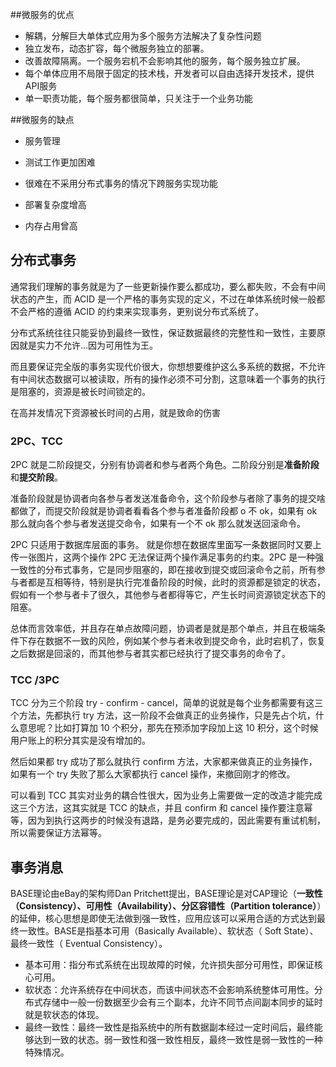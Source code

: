 ##微服务的优点

* 解耦，分解巨大单体式应用为多个服务方法解决了复杂性问题
* 独立发布，动态扩容，每个微服务独立的部署。
* 改善故障隔离。一个服务宕机不会影响其他的服务，每个服务独立扩展。
* 每个单体应用不局限于固定的技术栈，开发者可以自由选择开发技术，提供API服务
* 单一职责功能，每个服务都很简单，只关注于一个业务功能

##微服务的缺点

* 服务管理

* 测试工作更加困难

* 很难在不采用分布式事务的情况下跨服务实现功能

* 部署复杂度增高

* 内存占用曾高

  

## 分布式事务

通常我们理解的事务就是为了一些更新操作要么都成功，要么都失败，不会有中间状态的产生，而 ACID 是一个严格的事务实现的定义，不过在单体系统时候一般都不会严格的遵循 ACID 的约束来实现事务，更别说分布式系统了。

分布式系统往往只能妥协到最终一致性，保证数据最终的完整性和一致性，主要原因就是实力不允许...因为可用性为王。

而且要保证完全版的事务实现代价很大，你想想要维护这么多系统的数据，不允许有中间状态数据可以被读取，所有的操作必须不可分割，这意味着一个事务的执行是阻塞的，资源是被长时间锁定的。

在高并发情况下资源被长时间的占用，就是致命的伤害



### 2PC、TCC 

2PC 就是二阶段提交，分别有协调者和参与者两个角色。二阶段分别是**准备阶段**和**提交阶段**。

准备阶段就是协调者向各参与者发送准备命令，这个阶段参与者除了事务的提交啥都做了，而提交阶段就是协调者看看各个参与者准备阶段都 o 不 ok，如果有 ok 那么就向各个参与者发送提交命令，如果有一个不 ok 那么就发送回滚命令。

 2PC 只适用于数据库层面的事务。 就是你想在数据库里面写一条数据同时又要上传一张图片，这两个操作 2PC 无法保证两个操作满足事务的约束。2PC 是一种强一致性的分布式事务，它是同步阻塞的，即在接收到提交或回滚命令之前，所有参与者都是互相等待，特别是执行完准备阶段的时候，此时的资源都是锁定的状态，假如有一个参与者卡了很久，其他参与者都得等它，产生长时间资源锁定状态下的阻塞。

总体而言效率低，并且存在单点故障问题，协调者是就是那个单点，并且在极端条件下存在数据不一致的风险，例如某个参与者未收到提交命令，此时宕机了，恢复之后数据是回滚的，而其他参与者其实都已经执行了提交事务的命令了。



### **TCC**  /3PC

TCC 分为三个阶段 try - confirm - cancel，简单的说就是每个业务都需要有这三个方法，先都执行 try 方法，这一阶段不会做真正的业务操作，只是先占个坑，什么意思呢？比如打算加 10 个积分，那先在预添加字段加上这 10 积分，这个时候用户账上的积分其实是没有增加的。

然后如果都 try 成功了那么就执行 confirm 方法，大家都来做真正的业务操作，如果有一个 try 失败了那么大家都执行 cancel 操作，来撤回刚才的修改。

可以看到 TCC 其实对业务的耦合性很大，因为业务上需要做一定的改造才能完成这三个方法，这其实就是 TCC 的缺点，并且 confirm 和 cancel 操作要注意幂等，因为到执行这两步的时候没有退路，是务必要完成的，因此需要有重试机制，所以需要保证方法幂等。



## **事务消息**

BASE理论由eBay的架构师Dan Pritchett提出，BASE理论是对CAP理论（**一致性（Consistency）、可用性（Availability）、分区容错性（Partition tolerance）**）的延伸，核心思想是即使无法做到强一致性，应用应该可以采用合适的方式达到最终一致性。BASE是指基本可用（Basically Available）、软状态（ Soft State）、最终一致性（ Eventual Consistency）。

- 基本可用：指分布式系统在出现故障的时候，允许损失部分可用性，即保证核心可用。
- 软状态：允许系统存在中间状态，而该中间状态不会影响系统整体可用性。分布式存储中一般一份数据至少会有三个副本，允许不同节点间副本同步的延时就是软状态的体现。
- 最终一致性：最终一致性是指系统中的所有数据副本经过一定时间后，最终能够达到一致的状态。弱一致性和强一致性相反，最终一致性是弱一致性的一种特殊情况。
